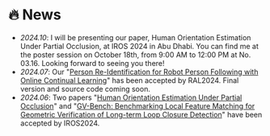 # 🔥 News
- *2024.10*: I will be presenting our paper, Human Orientation Estimation Under Partial Occlusion, at IROS 2024 in Abu Dhabi. You can find me at the poster session on October 18th, from 9:00 AM to 12:00 PM at No. 03.16. Looking forward to seeing you there!
- *2024.07*: Our "[Person Re-Identification for Robot Person Following with Online Continual Learning](https://sites.google.com/view/oclrpf)" has been accepted by RAL2024. Final version and source code coming soon.
- *2024.06*: Two papers "[Human Orientation Estimation Under Partial Occlusion](https://arxiv.org/abs/2404.14139)" and "[GV-Bench: Benchmarking Local Feature Matching for Geometric Verification of Long-term Loop Closure Detection](https://jarvisyjw.github.io/GV-Bench)" have been accepted by IROS2024.